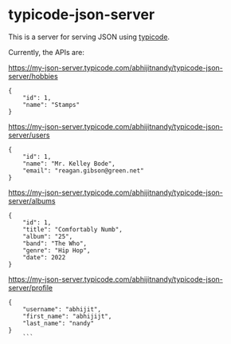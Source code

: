 # typicode-json-server

This is a server for serving JSON using [typicode](https://my-json-server.typicode.com).

Currently, the APIs are:

https://my-json-server.typicode.com/abhijitnandy/typicode-json-server/hobbies

```
{
	"id": 1,
	"name": "Stamps"
}
```



https://my-json-server.typicode.com/abhijitnandy/typicode-json-server/users

```
{
	"id": 1,
	"name": "Mr. Kelley Bode",
	"email": "reagan.gibson@green.net"
}
```


https://my-json-server.typicode.com/abhijitnandy/typicode-json-server/albums

```
{
	"id": 1,
	"title": "Comfortably Numb",
	"album": "25",
	"band": "The Who",
	"genre": "Hip Hop",
	"date": 2022
}
```


https://my-json-server.typicode.com/abhijitnandy/typicode-json-server/profile

```
{
	"username": "abhijit",
	"first_name": "abhijijt",
	"last_name": "nandy"
}
	```

